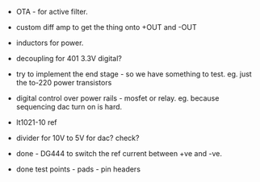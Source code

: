 

- OTA - for active filter.

- custom diff amp to get the thing onto +OUT and -OUT 

- inductors for power.

- decoupling for 401 3.3V digital?

- try to implement the end stage - so we have something to test.
    eg. just the to-220 power transistors

- digital control over power rails - mosfet or relay. eg. because sequencing dac turn on is hard.

- lt1021-10 ref  
- divider for 10V to 5V for dac? check?
- done - DG444 to switch the ref current between +ve and -ve.
- done test points - pads - pin headers

